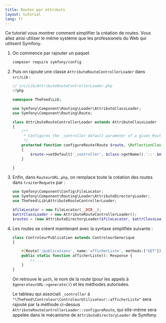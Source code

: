```yaml
---
title: Routes par attributs
layout: tutorial
lang: fr
---
```


Ce tutoriel vous montrer comment simplifier la création de routes. Vous allez
ainsi utiliser le même système que les professionels du Web qui utilisent
Symfony. 

1. On commence par rajouter un paquet

    ```bash
    composer require symfony/config
    ```

2. Puis on rajoute une classe `AttributeRouteControllerLoader` dans `src/Lib` : 

    ```php
    // src/Lib/AttributeRouteControllerLoader.php
    <?php

    namespace TheFeed\Lib;

    use Symfony\Component\Routing\Loader\AttributeClassLoader;
    use Symfony\Component\Routing\Route;

    class AttributeRouteControllerLoader extends AttributeClassLoader
    {
        /**
         * Configures the _controller default parameter of a given Route instance.
         */
        protected function configureRoute(Route $route, \ReflectionClass $class, \ReflectionMethod $method, object $annot): void
        {
            $route->setDefault('_controller', $class->getName().'::'.$method->getName());   
        }

    }
    ```

4. Enfin, dans `RouteurURL.php`, on remplace toute la création des routes dans `traiterRequete` par :

    ```php
    use Symfony\Component\Config\FileLocator;
    use Symfony\Component\Routing\Loader\AttributeDirectoryLoader;
    use TheFeed\Lib\AttributeRouteControllerLoader;

    $fileLocator = new FileLocator(__DIR__);
    $attrClassLoader = new AttributeRouteControllerLoader();
    $routes = (new AttributeDirectoryLoader($fileLocator, $attrClassLoader))->load(__DIR__);
    ```

3. Les routes se créent maintenant avec la syntaxe simplifiée suivante : 

    ```php
    class ControleurPublication extends ControleurGenerique
    {

        #[Route('/publications', name:'afficherListe', methods:["GET"])]
        public static function afficherListe(): Response {
            // ...
        }
    }
    ```

    On retrouve le `path`, le nom de la route (pour les appels à
    `$generateurURL->generate()`) et les méthodes autorisées. 
    
    Le tableau qui associait `_controller` à
    `"\TheFeed\Controleur\ControleurUtilisateur::afficherListe"` sera rajouté
    par la méthode ci-dessus `AttributeRouteControllerLoader::configureRoute`,
    qui elle-même sera appelée dans le mécanisme de `AttributeDirectoryLoader`
    de Symfony.